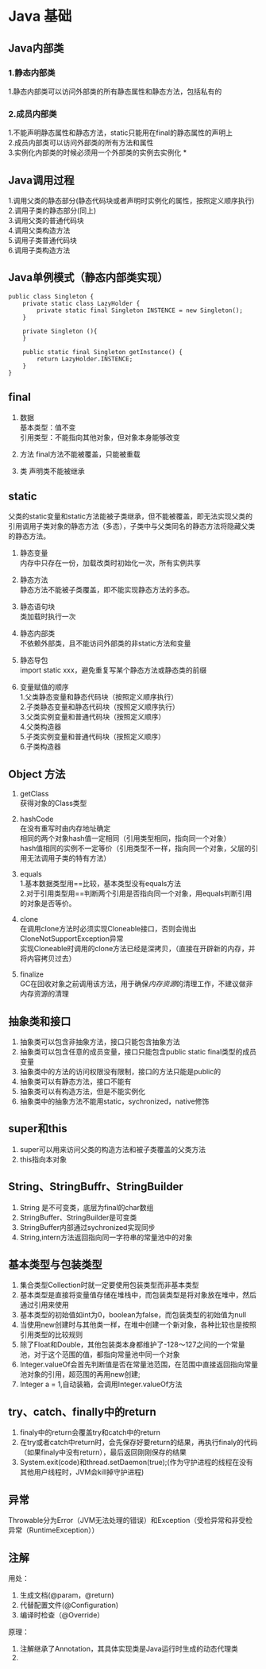 # Java 基础

## Java内部类
### 1.静态内部类
1.静态内部类可以访问外部类的所有静态属性和静态方法，包括私有的  

### 2.成员内部类
1.不能声明静态属性和静态方法，static只能用在final的静态属性的声明上  
2.成员内部类可以访问外部类的所有方法和属性  
3.实例化内部类的时候必须用一个外部类的实例去实例化 *

## Java调用过程
1.调用父类的静态部分(静态代码块或者声明时实例化的属性，按照定义顺序执行)  
2.调用子类的静态部分(同上)  
3.调用父类的普通代码块  
4.调用父类构造方法  
5.调用子类普通代码块  
6.调用子类构造方法  


## Java单例模式（静态内部类实现）
```
public class Singleton {
    private static class LazyHolder {
        private static final Singleton INSTENCE = new Singleton();
    }

    private Singleton (){
    }

    public static final Singleton getInstance() {
        return LazyHolder.INSTENCE;
    }
}
```

## final
1. 数据  
  基本类型：值不变  
  引用类型：不能指向其他对象，但对象本身能够改变

2. 方法
  final方法不能被覆盖，只能被重载

3. 类
  声明类不能被继承
  
## static
父类的static变量和static方法能被子类继承，但不能被覆盖，即无法实现父类的引用调用子类对象的静态方法（多态），子类中与父类同名的静态方法将隐藏父类的静态方法。

1. 静态变量  
  内存中只存在一份，加载改类时初始化一次，所有实例共享

2. 静态方法  
  静态方法不能被子类覆盖，即不能实现静态方法的多态。

3. 静态语句块  
  类加载时执行一次
  
4. 静态内部类  
  不依赖外部类，且不能访问外部类的非static方法和变量

5. 静态导包  
  import static xxx，避免重复写某个静态方法或静态类的前缀
  
6. 变量赋值的顺序  
1.父类静态变量和静态代码块（按照定义顺序执行）  
2.子类静态变量和静态代码块（按照定义顺序执行）  
3.父类实例变量和普通代码块（按照定义顺序）  
4.父类构造器  
5.子类实例变量和普通代码块（按照定义顺序）  
6.子类构造器  

## Object 方法
1. getClass  
  获得对象的Class类型

2. hashCode  
  在没有重写时由内存地址确定  
  相同的两个对象hash值一定相同（引用类型相同，指向同一个对象）  
  hash值相同的实例不一定等价（引用类型不一样，指向同一个对象，父层的引用无法调用子类的特有方法）

3. equals  
  1.基本数据类型用==比较，基本类型没有equals方法  
  2.对于引用类型用==判断两个引用是否指向同一个对象，用equals判断引用的对象是否等价。  

4. clone  
  在调用clone方法时必须实现Cloneable接口，否则会抛出CloneNotSupportException异常  
  实现Cloneable时调用的clone方法已经是深拷贝，（直接在开辟新的内存，并将内容拷贝过去）
 
5. finalize  
  GC在回收对象之前调用该方法，用于确保*内存资源*的清理工作，不建议做非内存资源的清理  
  
## 抽象类和接口
1. 抽象类可以包含非抽象方法，接口只能包含抽象方法
2. 抽象类可以包含任意的成员变量，接口只能包含public static final类型的成员变量
3. 抽象类中的方法的访问权限没有限制，接口的方法只能是public的
4. 抽象类可以有静态方法，接口不能有
5. 抽象类可以有构造方法，但是不能实例化
6. 抽象类中的抽象方法不能用static，sychronized，native修饰

## super和this
1. super可以用来访问父类的构造方法和被子类覆盖的父类方法
2. this指向本对象


## String、StringBuffr、StringBuilder
1. String 是不可变类，底层为final的char数组
2. StringBuffer、StringBuilder是可变类
3. StringBuffer内部通过sychronized实现同步
4. String,intern方法返回指向同一字符串的常量池中的对象

## 基本类型与包装类型
1. 集合类型Collection时就一定要使用包装类型而非基本类型
2. 基本类型是直接将变量值存储在堆栈中，而包装类型是将对象放在堆中，然后通过引用来使用
3. 基本类型的初始值如int为0，boolean为false，而包装类型的初始值为null
4. 当使用new创建时与其他类一样，在堆中创建一个新对象，各种比较也是按照引用类型的比较规则
5. 除了Float和Double，其他包装类本身都维护了-128～127之间的一个常量池，对于这个范围的值，都指向常量池中同一个对象
6. Integer.valueOf会首先判断值是否在常量池范围，在范围中直接返回指向常量池对象的引用，超范围的再用new创建;
7. Integer a = 1,自动装箱，会调用Integer.valueOf方法

## try、catch、finally中的return
1. finaly中的return会覆盖try和catch中的return
2. 在try或者catch中return时，会先保存好要return的结果，再执行finaly的代码（如果finaly中没有return），最后返回刚刚保存的结果
3. System.exit(code)和thread.setDaemon(true);(作为守护进程的线程在没有其他用户线程时，JVM会kill掉守护进程)

## 异常
Throwable分为Error（JVM无法处理的错误）和Exception（受检异常和非受检异常（RuntimeException））

## 注解
用处：  
1. 生成文档(@param，@return)
2. 代替配置文件(@Configuration)
3. 编译时检查（@Override）

原理：
1. 注解继承了Annotation，其具体实现类是Java运行时生成的动态代理类
2. 




































